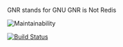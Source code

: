 GNR stands for GNU GNR is Not Redis

![Maintainability](https://api.codeclimate.com/v1/badges/d83393aae897ad8814f2/maintainability)

[![Build Status](https://travis-ci.org/mindaslab/gnr.svg?branch=master)](https://travis-ci.org/mindaslab/gnr)
